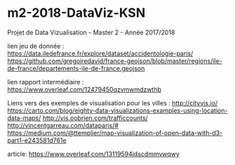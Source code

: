 # m2-2018-DataViz-KSN
Projet de Data Vizualisation - Master 2 - Année 2017/2018

lien jeu de donnée :
https://data.iledefrance.fr/explore/dataset/accidentologie-paris/
https://github.com/gregoiredavid/france-geojson/blob/master/regions/ile-de-france/departements-ile-de-france.geojson

lien rapport intermédiaire :
https://www.overleaf.com/12479450qzvmwmdzwthb

Liens vers des exemples de visualisation pour les villes : http://cityvis.io/ https://carto.com/blog/eighty-data-visualizations-examples-using-location-data-maps/ http://vis.oobrien.com/trafficcounts/ http://vincentgarreau.com/dataparis/# https://medium.com/@ttemplier/map-visualization-of-open-data-with-d3-part1-e243581d761e



article: https://www.overleaf.com/13119594jdscdmmvwqwy
